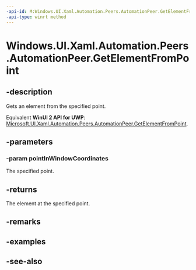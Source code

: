 ```yaml
---
-api-id: M:Windows.UI.Xaml.Automation.Peers.AutomationPeer.GetElementFromPoint(Windows.Foundation.Point)
-api-type: winrt method
---
```


<!-- Method syntax
public object GetElementFromPoint(Windows.Foundation.Point pointInWindowCoordinates)
-->

# Windows.UI.Xaml.Automation.Peers.AutomationPeer.GetElementFromPoint

## -description
Gets an element from the specified point.

Equivalent **WinUI 2 API for UWP**: [Microsoft.UI.Xaml.Automation.Peers.AutomationPeer.GetElementFromPoint](/windows/winui/api/microsoft.ui.xaml.automation.peers.automationpeer.getelementfrompoint).

## -parameters
### -param pointInWindowCoordinates
The specified point.

## -returns
The element at the specified point.

## -remarks

## -examples

## -see-also
